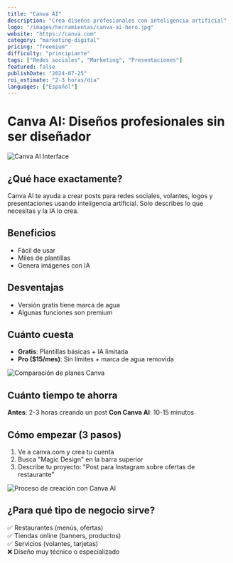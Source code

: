 ```yaml
---
title: "Canva AI"
description: "Crea diseños profesionales con inteligencia artificial"
logo: "/images/herramientas/canva-ai-hero.jpg"
website: "https://canva.com"
category: "marketing-digital"
pricing: "freemium"
difficulty: "principiante"
tags: ["Redes sociales", "Marketing", "Presentaciones"]
featured: false
publishDate: "2024-07-25"
roi_estimate: "2-3 horas/día"
languages: ["Español"]
---
```


# Canva AI: Diseños profesionales sin ser diseñador

![Canva AI Interface](/images/herramientas/canva-ai-hero.jpg)

## ¿Qué hace exactamente?
Canva AI te ayuda a crear posts para redes sociales, volantes, logos y presentaciones usando inteligencia artificial. Solo describes lo que necesitas y la IA lo crea.

## Beneficios
- Fácil de usar
- Miles de plantillas
- Genera imágenes con IA

## Desventajas
- Versión gratis tiene marca de agua
- Algunas funciones son premium

## Cuánto cuesta
- **Gratis**: Plantillas básicas + IA limitada
- **Pro ($15/mes)**: Sin límites + marca de agua removida

![Comparación de planes Canva](/images/herramientas/canva-planes.png)

## Cuánto tiempo te ahorra
**Antes**: 2-3 horas creando un post
**Con Canva AI**: 10-15 minutos

## Cómo empezar (3 pasos)
1. Ve a canva.com y crea tu cuenta
2. Busca "Magic Design" en la barra superior  
3. Describe tu proyecto: "Post para Instagram sobre ofertas de restaurante"

![Proceso de creación con Canva AI](/images/herramientas/canva-proceso.gif)

## ¿Para qué tipo de negocio sirve?
✅ Restaurantes (menús, ofertas)  
✅ Tiendas online (banners, productos)  
✅ Servicios (volantes, tarjetas)  
❌ Diseño muy técnico o especializado 